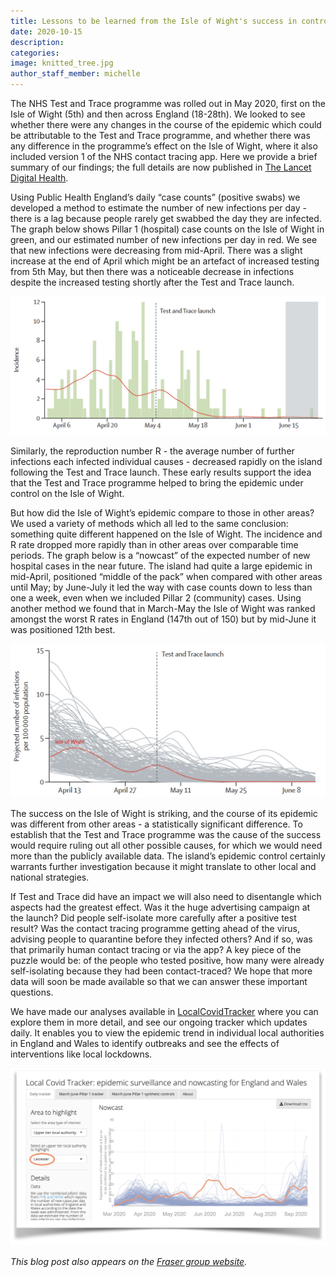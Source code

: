 ```yaml
---
title: Lessons to be learned from the Isle of Wight's success in controlling its COVID-19 epidemic
date: 2020-10-15
description:
categories:
image: knitted_tree.jpg
author_staff_member: michelle
---
```



The NHS Test and Trace programme was rolled out in May 2020, first on the Isle of Wight (5th) and then across England (18-28th). We looked to see whether there were any changes in the course of the epidemic which could be attributable to the Test and Trace programme, and whether there was any difference in the programme’s effect on the Isle of Wight, where it also included version 1 of the NHS contact tracing app. Here we provide a brief summary of our findings; the full details are now published in <a href="https://www.thelancet.com/journals/landig/article/PIIS2589-7500(20)30241-7/fulltext" target="_blank" > The Lancet Digital Health</a>.

Using Public Health England’s daily “case counts” (positive swabs) we developed a method to estimate the number of new infections per day - there is a lag because people rarely get swabbed the day they are infected. The graph below shows Pillar 1 (hospital) case counts on the Isle of Wight in green, and our estimated number of new infections per day in red. We see that new infections were decreasing from mid-April. There was a slight increase at the end of April which might be an artefact of increased testing from 5th May, but then there was a noticeable decrease in infections despite the increased testing shortly after the Test and Trace launch.

![](/images/IoW_case_counts.png)

Similarly, the reproduction number R - the average number of further infections each infected individual causes - decreased rapidly on the island following the Test and Trace launch. These early results support the idea that the Test and Trace programme helped to bring the epidemic under control on the Isle of Wight.

But how did the Isle of Wight’s epidemic compare to those in other areas? We used a variety of methods which all led to the same conclusion: something quite different happened on the Isle of Wight. The incidence and R rate dropped more rapidly than in other areas over comparable time periods. The graph below is a “nowcast” of the expected number of new hospital cases in the near future. The island had quite a large epidemic in mid-April, positioned “middle of the pack” when compared with other areas until May; by June-July it led the way with case counts down to less than one a week, even when we included Pillar 2 (community) cases. Using another method we found that in March-May the Isle of Wight was ranked amongst the worst R rates in England (147th out of 150) but by mid-June it was positioned 12th best.

![](/images/IoW_nowcast.png)

The success on the Isle of Wight is striking, and the course of its epidemic was different from other areas - a statistically significant difference. To establish that the Test and Trace programme was the cause of the success would require ruling out all other possible causes, for which we would need more than the publicly available data. The island’s epidemic control certainly warrants further investigation because it might translate to other local and national strategies.

If Test and Trace did have an impact we will also need to disentangle which aspects had the greatest effect. Was it the huge advertising campaign at the launch? Did people self-isolate more carefully after a positive test result? Was the contact tracing programme getting ahead of the virus, advising people to quarantine before they infected others? And if so, was that primarily human contact tracing or via the app? A key piece of the puzzle would be: of the people who tested positive, how many were already self-isolating because they had been contact-traced? We hope that more data will soon be made available so that we can answer these important questions.

We have made our analyses available in <a href="https://bdi-pathogens.shinyapps.io/LocalCovidTracker/" target="_blank" > LocalCovidTracker</a> where you can explore them in more detail, and see our ongoing tracker which updates daily. It enables you to view the epidemic trend in individual local authorities in England and Wales to identify outbreaks and see the effects of interventions like local lockdowns. 

<a href="https://bdi-pathogens.shinyapps.io/LocalCovidTracker/" target="_blank" >
<img src="/images/Screenshot_LocalCovidTracker_blog.png" alt="LocalCovidTracker">
</a>

<i>This blog post also appears on the <a href="https://045.medsci.ox.ac.uk/blog" target="_blank" > Fraser group website</a>.
